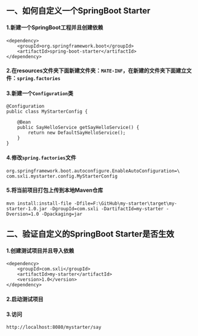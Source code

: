 ## 一、如何自定义一个SpringBoot Starter
#### 1.新建一个SpringBoot工程并且创建依赖
    <dependency>
        <groupId>org.springframework.boot</groupId>
        <artifactId>spring-boot-starter</artifactId>
    </dependency>
#### 2.在resources文件夹下面新建文件夹：`MATE-INF`，在新建的文件夹下面建立文件：`spring.factories`

#### 3.新建一个`Configuration`类
    @Configuration
    public class MyStarterConfig {
    
        @Bean
        public SayHelloService getSayHelloService() {
            return new DefaultSayHelloService();
        }
    }
#### 4.修改`spring.factories`文件
    org.springframework.boot.autoconfigure.EnableAutoConfiguration=\
    com.sxli.mystarter.config.MyStarterConfig
#### 5.将当前项目打包上传到本地Maven仓库
    mvn install:install-file -Dfile=F:\GitHub\my-starter\target\my-starter-1.0.jar -DgroupId=com.sxli -DartifactId=my-starter -Dversion=1.0 -Dpackaging=jar

## 二、验证自定义的SpringBoot Starter是否生效
#### 1.创建测试项目并且导入依赖
    <dependency>
        <groupId>com.sxli</groupId>
        <artifactId>my-starter</artifactId>
        <version>1.0</version>
    </dependency>
#### 2.启动测试项目
#### 3.访问
    http://localhost:8080/mystarter/say
